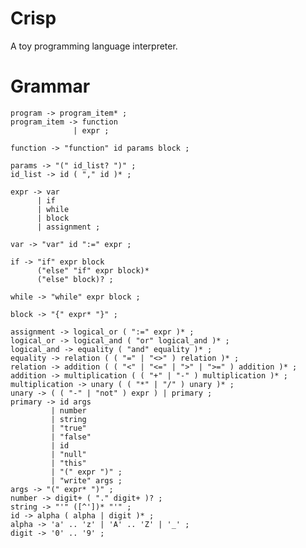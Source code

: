 # Crisp
A toy programming language interpreter.

# Grammar

    program -> program_item* ;
    program_item -> function
                  | expr ;

    function -> "function" id params block ;
    
    params -> "(" id_list? ")" ;
    id_list -> id ( "," id )* ;

    expr -> var
          | if
          | while
          | block
          | assignment ;

    var -> "var" id ":=" expr ;

    if -> "if" expr block
          ("else" "if" expr block)*
          ("else" block)? ;

    while -> "while" expr block ;

    block -> "{" expr* "}" ;

    assignment -> logical_or ( ":=" expr )* ;
    logical_or -> logical_and ( "or" logical_and )* ;
    logical_and -> equality ( "and" equality )* ;
    equality -> relation ( ( "=" | "<>" ) relation )* ;
    relation -> addition ( ( "<" | "<=" | ">" | ">=" ) addition )* ;
    addition -> multiplication ( ( "+" | "-" ) multiplication )* ;
    multiplication -> unary ( ( "*" | "/" ) unary )* ;
    unary -> ( ( "-" | "not" ) expr ) | primary ;
    primary -> id args
             | number
             | string
             | "true"
             | "false"
             | id
             | "null"
             | "this"
             | "(" expr ")" ;
             | "write" args ;
    args -> "(" expr* ")" ;
    number -> digit+ ( "." digit+ )? ;
    string -> "'" ([^'])* "'" ;
    id -> alpha ( alpha | digit )* ;
    alpha -> 'a' .. 'z' | 'A' .. 'Z' | '_' ;
    digit -> '0' .. '9' ;
